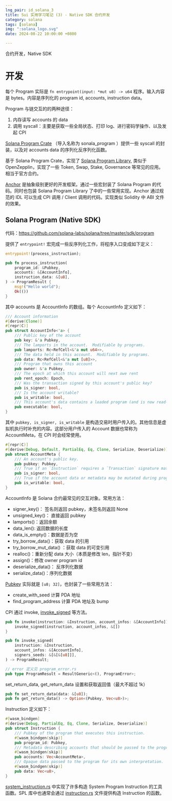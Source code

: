 ```yaml
---
lng_pair: id_solana_3
title: Sui 实用学习笔记 (3) - Native SDK 合约开发
category: solana
tags: [solana]
img: ":solana_logo.svg"
date: 2024-08-22 10:00:00 +0800

---
```

<!-- outline-start -->

合约开发，Native SDK

<!-- outline-end -->
# 开发

每个 Program 实际是 `fn entrypoint(input: *mut u8) -> u64` 程序。输入内容是 bytes。内容是序列化的 program id, accounts, instruction data。

Program 与链交互的的两种途径：
1. 内存读写 accounts 的 data
2. 调用 syscall：主要是获取一些全局状态、打印 log、进行密码学操作、以及发起 CPI

[Solana Program Crate](https://github.com/solana-labs/solana/tree/master/sdk/program) （导入名称为 sonala_program ）提供一些 syscall 的封装，以及对 accounts data 的序列化反序列化函数。

基于 Solana Program Crate，实现了 [Solana Program Library](https://github.com/solana-labs/solana-program-library), 类似于 OpenZepplin，实现了一些 Token, Swap, Stake, Governance 等常见的应用。相当于官方合约。

[Anchor](https://github.com/coral-xyz/anchor) 是抽象级别更好的开发框架。通过一些宏封装了 Solana Program 的代码。同时也包装 Solana Program Library 了中的一些常用实现。Anchor 通过规范的 IDL 可以生成 CPI 调用 / Client 调用的代码。实现类似 Solidity 中 ABI 文件的效果。

## Solana Program (Native SDK)

代码：https://github.com/solana-labs/solana/tree/master/sdk/program

提供了 `entrypoint!` 宏完成一些反序列化工作，将程序入口变成如下定义：

```rust
entrypoint!(process_instruction);

pub fn process_instruction(
    program_id: &Pubkey,
    accounts: &[AccountInfo],
    instruction_data: &[u8],
) -> ProgramResult {
    msg!("Hello world");
    Ok(())
}
```

其中 accounts 是 AccountInfo 的数组。每个 AccountInfo 定义如下：

```rust
/// Account information
#[derive(Clone)]
#[repr(C)]
pub struct AccountInfo<'a> {
    /// Public key of the account
    pub key: &'a Pubkey, 
    /// The lamports in the account.  Modifiable by programs.
    pub lamports: Rc<RefCell<&'a mut u64>>,
    /// The data held in this account.  Modifiable by programs.
    pub data: Rc<RefCell<&'a mut [u8]>>,
    /// Program that owns this account
    pub owner: &'a Pubkey,
    /// The epoch at which this account will next owe rent
    pub rent_epoch: Epoch,
    /// Was the transaction signed by this account's public key?
    pub is_signer: bool,
    /// Is the account writable?
    pub is_writable: bool,
    /// This account's data contains a loaded program (and is now read-only)
    pub executable: bool,
}
```

其中 `pubkey, is_signer, is_writable` 是构造交易时用户传入的。其他信息是虚拟机执行时补充的内容。这部分用户传入的 Account 数据也常称为 AccountMeta，在 CPI 时会经常使用。
```rust
#[repr(C)]
#[derive(Debug, Default, PartialEq, Eq, Clone, Serialize, Deserialize)]
pub struct AccountMeta {
    /// An account's public key.
    pub pubkey: Pubkey,
    /// True if an `Instruction` requires a `Transaction` signature matching `pubkey`.
    pub is_signer: bool,
    /// True if the account data or metadata may be mutated during program execution.
    pub is_writable: bool,
}
```

AccountInfo 是 Solana 合约最常见的交互对象。常用方法：
- signer_key()： 签名则返回 pubkey，未签名则返回 None
- unsigned_key()： 直接返回 pubkey
- lamports()：返回余额
- data_len(): 返回数据的长度
- data_is_empty()：数据是否为空
- try_borrow_data()：获取 data 的引用
- try_borrow_mut_data() ：获取 data 的可变引用
- realloc()：重新分配 data 大小（本质是修改 len，指针不变）
- assign()：修改 owner program id
- deserialize_data()： 反序列化数据
- serialize_data()：序列化数据

[Pubkey](https://github.com/solana-labs/solana/blob/27eff8408b7223bb3c4ab70523f8a8dca3ca6645/sdk/program/src/pubkey.rs) 实际就是 `[u8; 32]`，也封装了一些常用方法：
- create_with_seed 计算 PDA 地址
- find_program_address 计算 PDA 地址及 bump

CPI 通过 invoke, [invoke_signed](https://github.com/solana-labs/solana/blob/27eff8408b7223bb3c4ab70523f8a8dca3ca6645/sdk/program/src/program.rs#L247-L248) 等方法。
```rust
pub fn invoke(instruction: &Instruction, account_infos: &[AccountInfo]) -> ProgramResult {
    invoke_signed(instruction, account_infos, &[])
}

pub fn invoke_signed(
    instruction: &Instruction,
    account_infos: &[AccountInfo],
    signers_seeds: &[&[&[u8]]],
) -> ProgramResult;

// error 定义见 program_error.rs
pub type ProgramResult = ResultGeneric<(), ProgramError>;
```

set_return_data, get_return_data 设置和获取返回值（最大不超过 1k）
```rust
pub fn set_return_data(data: &[u8]);
pub fn get_return_data() -> Option<(Pubkey, Vec<u8>)>;
```

Instruction 定义如下：
```rs
#[wasm_bindgen]
#[derive(Debug, PartialEq, Eq, Clone, Serialize, Deserialize)]
pub struct Instruction {
    /// Pubkey of the program that executes this instruction.
    #[wasm_bindgen(skip)]
    pub program_id: Pubkey,
    /// Metadata describing accounts that should be passed to the program.
    #[wasm_bindgen(skip)]
    pub accounts: Vec<AccountMeta>,
    /// Opaque data passed to the program for its own interpretation.
    #[wasm_bindgen(skip)]
    pub data: Vec<u8>,
}
```

[system_instruction.rs](https://github.com/solana-labs/solana/blob/27eff8408b7223bb3c4ab70523f8a8dca3ca6645/sdk/program/src/system_instruction.rs) 中实现了许多构造 System Program Instruction 的工具函数。SPL 库中也通常会通过 [instruction.rs](https://github.com/solana-labs/solana-program-library/blob/master/token/program-2022/src/instruction.rs) 文件提供构造 Instruction 的函数。


